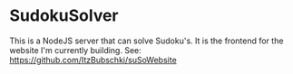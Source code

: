 # SudokuSolver
This is a NodeJS server that can solve Sudoku's. It is the frontend for the website I'm currently building. 
See: https://github.com/ItzBubschki/suSoWebsite

